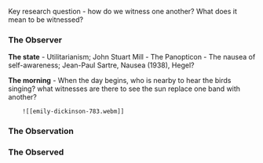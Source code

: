 Key research question - how do we witness one another? What does it mean to be witnessed?

### The Observer
**The state**
	- Utilitarianism; John Stuart Mill
	- The Panopticon
	- The nausea of self-awareness; Jean-Paul Sartre, Nausea (1938), Hegel?
	
**The morning**
	- When the day begins, who is nearby to hear the birds singing? what witnesses are there to see the sun replace one band with another?
	
		![[emily-dickinson-783.webm]]
### The Observation

### The Observed


